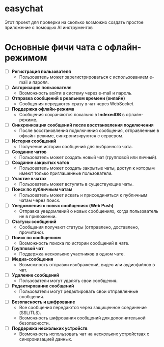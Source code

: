 # easychat
Этот проект для проверки на сколько возможно создать простое приложение с помощью AI инструментов

# Основные фичи чата с офлайн-режимом

- [ ] **Регистрация пользователя**
  - Пользователь может зарегистрироваться с использованием e-mail и пароля.
- [ ] **Авторизация пользователя**
  - Возможность войти в систему через e-mail и пароль.
- [ ] **Отправка сообщений в реальном времени (онлайн)**
  - Сообщения передаются сразу в чат через WebSocket.
- [ ] **Поддержка офлайн-режима**
  - Сообщения сохраняются локально в **IndexedDB** в офлайн-режиме.
- [ ] **Синхронизация сообщений после восстановления подключения**
  - После восстановления подключения сообщения, отправленные в офлайн-режиме, синхронизируются с сервером.
- [ ] **История сообщений**
  - Получение истории сообщений для выбранного чата.
- [ ] **Создание чатов**
  - Пользователь может создать новый чат (групповой или личный).
- [ ] **Создание закрытых чатов**
  - Пользователь может создать закрытые чаты, доступ к которым имеют только приглашенные пользователи.
- [ ] **Участие в чатах**
  - Пользователь может вступить в существующие чаты.
- [ ] **Поиск по публичным чатам**
  - Пользователь может искать и присоединяться к публичным чатам через поиск.
- [ ] **Уведомления о новых сообщениях (Web Push)**
  - Отправка уведомлений о новых сообщениях, когда пользователь не в приложении.
- [ ] **Статусы сообщений**
  - Сообщения получают статусы (отправлено, доставлено, прочитано).
- [ ] **Поиск по сообщениям**
  - Возможность поиска по истории сообщений в чате.
- [ ] **Групповой чат**
  - Поддержка нескольких участников в одном чате.
- [ ] **Медиа-сообщения**
  - Возможность отправки изображений, видео или аудиофайлов в чат.
- [ ] **Удаление сообщений**
  - Пользователи могут удалять свои сообщения.
- [ ] **Редактирование сообщений**
  - Пользователи могут редактировать свои отправленные сообщения.
- [ ] **Безопасность и шифрование**
  - Все сообщения передаются через защищенное соединение (SSL/TLS).
  - Возможность шифрования сообщений для дополнительной безопасности.
- [ ] **Поддержка нескольких устройств**
  - Возможность использовать чат на нескольких устройствах с синхронизацией данных.
